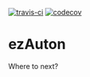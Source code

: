 [![travis-ci](https://travis-ci.org/Team-2502/ezAuton.svg?branch=master)](https://travis-ci.org/Team-2502/ezAuton) [![codecov](https://codecov.io/gh/Team-2502/ezAuton/branch/master/graph/badge.svg?token=mDoht49dKM)](https://codecov.io/gh/Team-2502/ezAuton)
# ezAuton
Where to next?
